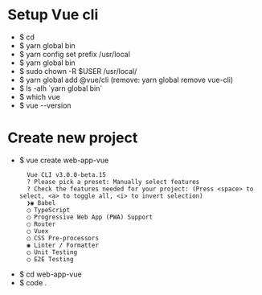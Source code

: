 # Setup Vue cli

- $ cd
- $ yarn global bin
- $ yarn config set prefix /usr/local
- $ yarn global bin
- $ sudo chown -R $USER /usr/local/
- $ yarn global add @vue/cli (remove: yarn global remove vue-cli)
- $ ls -alh \`yarn global bin`
- $ which vue
- $ vue --version
  
# Create new project
- $ vue create web-app-vue
  ~~~
    Vue CLI v3.0.0-beta.15
    ? Please pick a preset: Manually select features
    ? Check the features needed for your project: (Press <space> to select, <a> to toggle all, <i> to invert selection)
    ❯◉ Babel
    ◯ TypeScript
    ◯ Progressive Web App (PWA) Support
    ◯ Router
    ◯ Vuex
    ◯ CSS Pre-processors
    ◉ Linter / Formatter
    ◯ Unit Testing
    ◯ E2E Testing
  ~~~
- $ cd web-app-vue
- $ code .
